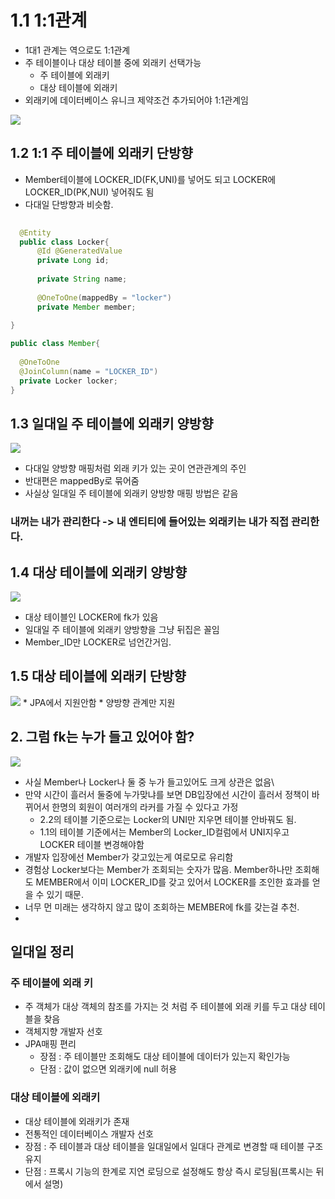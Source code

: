 # 1.1 1:1관계
* 1대1 관계는 역으로도 1:1관계
* 주 테이블이나 대상 테이블 중에 외래키 선택가능
  * 주 테이블에 외래키
  * 대상 테이블에 외래키
* 외래키에 데이터베이스 유니크 제약조건 추가되어야 1:1관계임

<img src="Desktop/JPAStudy/정찬욱/JPA기본편/다양한 연관관계 매핑/img/1:1.png">

## 1.2 1:1 주 테이블에 외래키 단방향 
* Member테이블에 LOCKER_ID(FK,UNI)를 넣어도 되고 LOCKER에 LOCKER_ID(PK,NUI) 넣어줘도 됨
 * 다대일 단방향과 비슷함.
  ```java
    
    @Entity
    public class Locker{
        @Id @GeneratedValue
        private Long id;
        
        private String name;
        
        @OneToOne(mappedBy = "locker")
        private Member member;
        
}
  ```
  ```java
  public class Member{
    
    @OneToOne
    @JoinColumn(name = "LOCKER_ID")
    private Locker locker;
}

  ```

## 1.3 일대일 주 테이블에 외래키 양방향
<img src="Desktop/JPAStudy/정찬욱/JPA기본편/다양한 연관관계 매핑/img/1:13.png">

* 다대일 양방향 매핑처럼 외래 키가 있는 곳이 연관관계의 주인
* 반대편은 mappedBy로 묶어줌
* 사실상 일대일 주 테이블에 외래키 양방향 매핑 방법은 같음
### 내꺼는 내가 관리한다 -> 내 엔티티에 들어있는 외래키는 내가 직접 관리한다.


## 1.4 대상 테이블에 외래키 양방향
<img src="Desktop/JPAStudy/정찬욱/JPA기본편/다양한 연관관계 매핑/img/fkboth.png">

* 대상 테이블인 LOCKER에 fk가 있음 
* 일대일 주 테이블에 외래키 양방향을 그냥 뒤집은 꼴임
* Member_ID만 LOCKER로 넘언간거임.


## 1.5 대상 테이블에 외래키 단방향
<img src="Desktop/JPAStudy/정찬욱/JPA기본편/다양한 연관관계 매핑/img/1:1to.png">
* JPA에서 지원안함
* 양방향 관계만 지원


## 2. 그럼 fk는 누가 들고 있어야 함?
<img src="Desktop/JPAStudy/정찬욱/JPA기본편/다양한 연관관계 매핑/img/fkboth.png">

* 사실 Member나 Locker나 둘 중 누가 들고있어도 크게 상관은 없음\
* 만약 시간이 흘러서 둘중에 누가맞냐를 보면 DB입장에선 시간이 흘러서 정책이 바뀌어서 한명의 회원이 여러개의 라커를 가질 수 있다고 가정
  * 2.2의 테이블 기준으로는 Locker의 UNI만 지우면 테이블 안바꿔도 됨.
  * 1.1의 테이블 기준에서는 Member의 Locker_ID컬럼에서 UNI지우고 LOCKER 테이블 변경해야함
* 개발자 입장에선 Member가 갖고있는게 여로모로 유리함
* 경험상 Locker보다는 Member가 조회되는 숫자가 많음. Member하나만 조회해도  MEMBER에서 이미 LOCKER_ID를 갖고 있어서 LOCKER를 조인한 효과를 얻을 수 있기 때문.
* 너무 먼 미래는 생각하지 않고 많이 조회하는 MEMBER에 fk를 갖는걸 추천.
* 


## 일대일 정리
  ### 주 테이블에 외래 키
  * 주 객체가 대상 객체의 참조를 가지는 것 처럼 주 테이블에 외래 키를 두고 대상 테이블을 찾음
  * 객체지향 개발자 선호
  * JPA매핑 편리
    * 장점 : 주 테이블만 조회해도 대상 테이블에 데이터가 있는지 확인가능
    * 단점 : 값이 없으면 외래키에 null 허용
  ### 대상 테이블에 외래키

* 대상 테이블에 외래키가 존재
* 전통적인 데이터베이스 개발자 선호
* 장점 : 주 테이블과 대상 테이블을 일대일에서 일대다 관계로 변경할 때 테이블 구조 유지
* 단점 : 프록시 기능의 한계로 지연 로딩으로 설정해도 항상 즉시 로딩됨(프록시는 뒤에서 설명)



